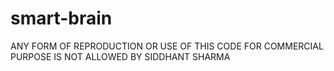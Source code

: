 # smart-brain
ANY FORM OF REPRODUCTION OR USE OF THIS CODE FOR COMMERCIAL PURPOSE IS NOT ALLOWED BY SIDDHANT SHARMA
